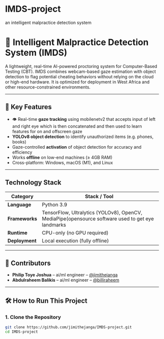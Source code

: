 # IMDS-project
an intelligent malpractice detection system
# 🧠 Intelligent Malpractice Detection System (IMDS)

A lightweight, real-time AI-powered proctoring system for Computer-Based Testing (CBT). IMDS combines webcam-based gaze estimation with object detection to flag potential cheating behaviors without relying on the cloud or high-end hardware. It is optimized for deployment in West Africa and other resource-constrained environments.

---

## 🚀 Key Features

- 👁️ Real-time **gaze tracking** using mobilenetv2 that accepts input of left and right eye which is then concatenated and then used to learn features for on and offscreen gaze
-  **YOLOv8 object detection** to identify unauthorized items (e.g. phones, books)
-  Gaze-controlled **activation** of object detection for accuracy and efficiency
-  Works **offline** on low-end machines (≥ 4GB RAM)
-  Cross-platform: Windows, macOS (M1), and Linux

---

## Technology Stack

| Category       | Stack / Tool                         |
|----------------|--------------------------------------|
| **Language**   | Python 3.9                           |
| **Frameworks** | TensorFlow, Ultralytics (YOLOv8), OpenCV, MediaPipe(opensource software used to get eye landmarks |
| **Runtime**    | CPU-only (no GPU required)           |
| **Deployment** | Local execution (fully offline)      |

---

## 👥 Contributors

- **Philip Toye Joshua** – ai/ml engineer – [@jimithejanga](https://github.com/jimithejanga)  
- **Abdulraheem Balikis** – ai/ml engineer – [@billiraheem](https://github.com/billiraheem)

---

## 🛠 How to Run This Project

### 1. Clone the Repository

```bash
git clone https://github.com/jimithejanga/IMDS-project.git
cd IMDS-project

